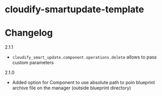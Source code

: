 cloudify-smartupdate-template
========================

# Changelog

2.1.1
- `cloudify_smart_update.component.operations.delete` allows to pass custom parameters

2.1.0
- Added option for Component to use absolute path to poin blueprint archive file on the manager (outside blueprint directory)
